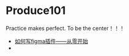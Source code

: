 # Produce101
Practice makes perfect. To be the center！！！

- [如何写figma插件——从零开始](articles/figma-plugin.md)
- 
